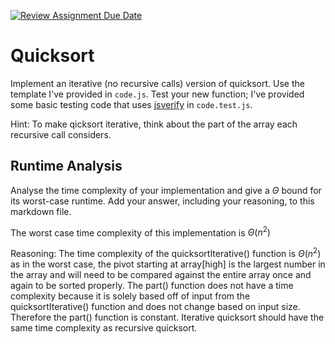 [![Review Assignment Due Date](https://classroom.github.com/assets/deadline-readme-button-24ddc0f5d75046c5622901739e7c5dd533143b0c8e959d652212380cedb1ea36.svg)](https://classroom.github.com/a/ZLHpg3lN)
# Quicksort

Implement an iterative (no recursive calls) version of quicksort. Use the
template I've provided in `code.js`. Test your new function; I've provided some
basic testing code that uses [jsverify](https://jsverify.github.io/) in
`code.test.js`.

Hint: To make qicksort iterative, think about the part of the array each
recursive call considers.

## Runtime Analysis

Analyse the time complexity of your implementation and give a $\Theta$ bound for
its worst-case runtime. Add your answer, including your reasoning, to this
markdown file.

The worst case time complexity of this implementation is $\Theta(n^2)$

Reasoning: The time complexity of the quicksortIterative() function is $\Theta(n^2)$ as in the worst case, the pivot starting at array[high] is the largest number in the array and will need to be compared against the entire array once and again to be sorted properly. The part() function does not have a time complexity because it is solely based off of input from the quicksortIterative() function and does not change based on input size. Therefore the part() function is constant. Iterative quicksort should have the same time complexity as recursive quicksort.
